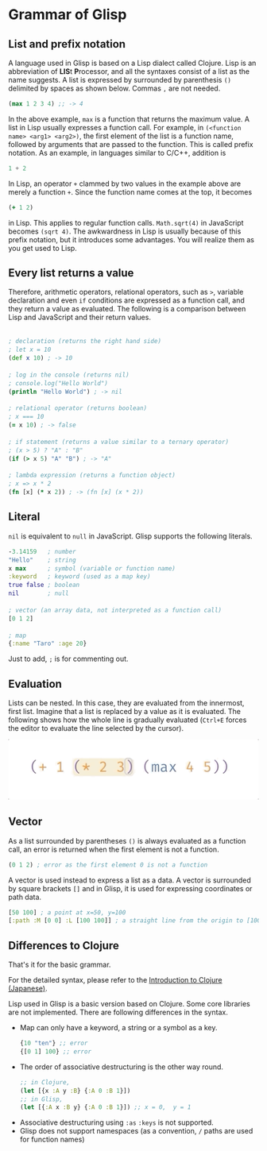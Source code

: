 # Grammar of Glisp

## List and prefix notation

A language used in Glisp is based on a Lisp dialect called Clojure. Lisp is an abbreviation of **LIS**t **P**rocessor, and all the syntaxes consist of a list as the name suggests. A list is expressed by surrounded by parenthesis `()` delimited by spaces as shown below. Commas `,` are not needed.

```clojure
(max 1 2 3 4) ;; -> 4
```

In the above example, `max` is a function that returns the maximum value. A list in Lisp usually expresses a function call. For example, in `(<function name> <arg1> <arg2>)`, the first element of the list is a function name, followed by arguments that are passed to the function. This is called prefix notation. As an example, in languages similar to C/C++, addition is

```js
1 + 2
```

In Lisp, an operator `+` clammed by two values in the example above are merely a function `+`. Since the function name comes at the top, it becomes

```clojure
(+ 1 2)
```

in Lisp. This applies to regular function calls. `Math.sqrt(4)` in JavaScript becomes `(sqrt 4)`. The awkwardness in Lisp is usually because of this prefix notation, but it introduces some advantages. You will realize them as you get used to Lisp.

## Every list returns a value

Therefore, arithmetic operators, relational operators, such as `>`, variable declaration and even `if` conditions are expressed as a function call, and they return a value as evaluated. The following is a comparison between Lisp and JavaScript and their return values.

```clojure

; declaration (returns the right hand side)
; let x = 10
(def x 10) ; -> 10

; log in the console (returns nil)
; console.log("Hello World")
(println "Hello World") ; -> nil

; relational operator (returns boolean)
; x === 10
(= x 10) ; -> false

; if statement (returns a value similar to a ternary operator)
; (x > 5) ? "A" : "B"
(if (> x 5) "A" "B") ; -> "A"

; lambda expression (returns a function object)
; x => x * 2
(fn [x] (* x 2)) ; -> (fn [x] (x * 2))
```

## Literal

`nil` is equivalent to `null` in JavaScript. Glisp supports the following literals.

```clojure
-3.14159   ; number
"Hello"    ; string
x max      ; symbol (variable or function name)
:keyword   ; keyword (used as a map key)
true false ; boolean
nil        ; null

; vector (an array data, not interpreted as a function call)
[0 1 2]

; map
{:name "Taro" :age 20}
```

Just to add, `;` is for commenting out.

## Evaluation

Lists can be nested. In this case, they are evaluated from the innermost, first list. Imagine that a list is replaced by a value as it is evaluated. The following shows how the whole line is gradually evaluated (`Ctrl+E` forces the editor to evaluate the line selected by the cursor).

![demonstrating gradual evaluation in the editor](./_media/evaluation.gif)

## Vector

As a list surrounded by parentheses `()` is always evaluated as a function call, an error is returned when the first element is not a function.

```clojure
(0 1 2) ; error as the first element 0 is not a function
```

A vector is used instead to express a list as a data. A vector is surrounded by square brackets `[]` and in Glisp, it is used for expressing coordinates or path data.

```clojure
[50 100] ; a point at x=50, y=100
[:path :M [0 0] :L [100 100]] ; a straight line from the origin to [100 100]
```

## Differences to Clojure

That's it for the basic grammar.

For the detailed syntax, please refer to the [Introduction to Clojure (Japanese)](https://japan-clojurians.github.io/clojure-site-ja/guides/learn/syntax).

Lisp used in Glisp is a basic version based on Clojure. Some core libraries are not implemented. There are following differences in the syntax.

- Map can only have a keyword, a string or a symbol as a key.
  ```clojure
  {10 "ten"} ;; error
  {[0 1] 100} ;; error
  ```
- The order of associative destructuring is the other way round.
  ```clojure
  ;; in Clojure,
  (let [{x :A y :B} {:A 0 :B 1}])
  ;; in Glisp,
  (let [{:A x :B y} {:A 0 :B 1}]) ;; x = 0,  y = 1
  ```
- Associative destructuring using `:as` `:keys` is not supported.
- Glisp does not support namespaces (as a convention, `/` paths are used for function names)
